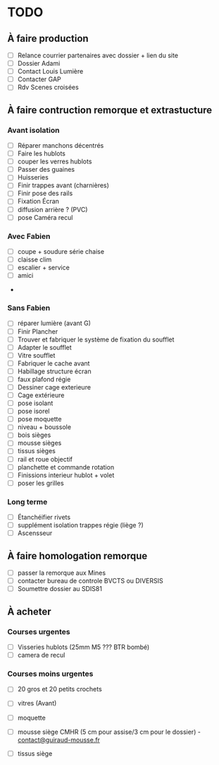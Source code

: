 # TODO

## À faire production

- [ ] Relance courrier partenaires avec dossier + lien du site
- [ ] Dossier Adami
- [ ] Contact Louis Lumière
- [ ] Contacter GAP
- [ ] Rdv Scenes croisées

## À faire contruction remorque et extrastucture




### Avant isolation 

- [ ] Réparer manchons décentrés
- [ ] Faire les hublots 
- [ ] couper les verres hublots
- [ ] Passer des guaines
- [ ] Huisseries
- [ ] Finir trappes avant (charnières)
- [ ] Finir pose des rails
- [ ] Fixation Écran
- [ ] diffusion arrière ? (PVC)
- [ ] pose Caméra recul

### Avec Fabien

- [ ] coupe + soudure série chaise
- [ ] claisse clim
- [ ] escalier + service
- [ ] amici
-
### Sans Fabien

- [ ] réparer lumière (avant G)
- [ ] Finir Plancher
- [ ] Trouver et fabriquer le système de fixation du soufflet
- [ ] Adapter le soufflet
- [ ] Vitre soufflet
- [ ] Fabriquer le cache avant
- [ ] Habillage structure écran
- [ ] faux plafond régie
- [ ] Dessiner cage exterieure
- [ ] Cage extérieure
- [ ] pose isolant
- [ ] pose isorel
- [ ] pose moquette
- [ ] niveau + boussole
- [ ] bois sièges
- [ ] mousse sièges
- [ ] tissus sièges
- [ ] rail et roue objectif
- [ ] planchette et commande rotation
- [ ] Finissions interieur hublot + volet
- [ ] poser les grilles

### Long terme

- [ ] Étanchéifier rivets
- [ ] supplément isolation trappes régie (liège ?)
- [ ] Ascensseur
      
## À faire homologation remorque

- [ ] passer la remorque aux Mines
- [ ] contacter bureau de controle BVCTS ou DIVERSIS
- [ ] Soumettre dossier au SDIS81

## À acheter

### Courses urgentes

- [ ] Visseries hublots (25mm M5 ??? BTR bombé)
- [ ] camera de recul

### Courses moins urgentes

- [ ] 20 gros et 20 petits crochets
- [ ] vitres (Avant)
- [ ] moquette
- [ ] mousse siège CMHR (5 cm pour assise/3 cm pour le dossier) - contact@guiraud-mousse.fr
- [ ] tissus siège



